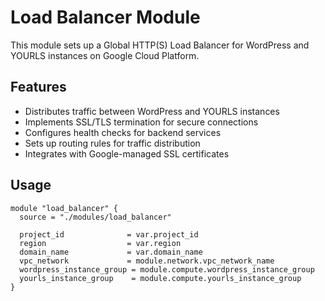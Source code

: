 # Load Balancer Module

This module sets up a Global HTTP(S) Load Balancer for WordPress and YOURLS instances on Google Cloud Platform.

## Features

- Distributes traffic between WordPress and YOURLS instances
- Implements SSL/TLS termination for secure connections
- Configures health checks for backend services
- Sets up routing rules for traffic distribution
- Integrates with Google-managed SSL certificates

## Usage

```hcl
module "load_balancer" {
  source = "./modules/load_balancer"

  project_id              = var.project_id
  region                  = var.region
  domain_name             = var.domain_name
  vpc_network             = module.network.vpc_network_name
  wordpress_instance_group = module.compute.wordpress_instance_group
  yourls_instance_group    = module.compute.yourls_instance_group
}
